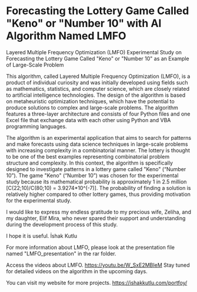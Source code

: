 # Forecasting the Lottery Game Called "Keno" or "Number 10" with AI Algorithm Named LMFO
Layered Multiple Frequency Optimization (LMFO)
Experimental Study on Forecasting the Lottery Game Called "Keno" or "Number 10" as an Example of Large-Scale Problem

This algorithm, called Layered Multiple Frequency Optimization (LMFO), is a product of individual curiosity and was initially developed using fields such as mathematics, statistics, and computer science, which are closely related to artificial intelligence technologies. The design of the algorithm is based on metaheuristic optimization techniques, which have the potential to produce solutions to complex and large-scale problems. The algorithm features a three-layer architecture and consists of four Python files and one Excel file that exchange data with each other using Python and VBA programming languages.

The algorithm is an experimental application that aims to search for patterns and make forecasts using data science techniques in large-scale problems with increasing complexity in a combinatorial manner. The lottery is thought to be one of the best examples representing combinatorial problem structure and complexity. In this context, the algorithm is specifically designed to investigate patterns in a lottery game called "Keno" (“Number 10”). The game "Keno" (“Number 10”) was chosen for the experimental study because its mathematical probability is approximately 1 in 2.5 million [C(22;10)/C(80;10) = 3.9274*10^(-7)]. The probability of finding a solution is relatively higher compared to other lottery games, thus providing motivation for the experimental study.

I would like to express my endless gratitude to my precious wife, Zeliha, and my daughter, Elif Mira, who never spared their support and understanding during the development process of this study.

I hope it is useful.
İshak Kutlu

For more information about LMFO, please look at the presentation file named "LMFO_presentation" in the rar folder.

Access the videos about LMFO.
https://youtu.be/W_SxE2MBIeM
Stay tuned for detailed videos on the algorithm in the upcoming days.

You can visit my website for more projects.
https://ishakkutlu.com/portfoy/


